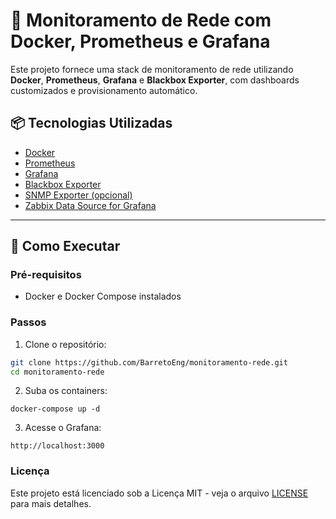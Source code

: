 # 📡 Monitoramento de Rede com Docker, Prometheus e Grafana

Este projeto fornece uma stack de monitoramento de rede utilizando **Docker**, **Prometheus**, **Grafana** e **Blackbox Exporter**, com dashboards customizados e provisionamento automático.

## 📦 Tecnologias Utilizadas

- [Docker](https://www.docker.com/)
- [Prometheus](https://prometheus.io/)
- [Grafana](https://grafana.com/)
- [Blackbox Exporter](https://github.com/prometheus/blackbox_exporter)
- [SNMP Exporter (opcional)](https://github.com/prometheus/snmp_exporter)
- [Zabbix Data Source for Grafana](https://grafana.com/grafana/plugins/alexanderzobnin-zabbix-app/)

---

## 🚀 Como Executar

### Pré-requisitos

- Docker e Docker Compose instalados

### Passos

1. Clone o repositório:

```bash
git clone https://github.com/BarretoEng/monitoramento-rede.git
cd monitoramento-rede
```

2. Suba os containers:

```
docker-compose up -d
```

3. Acesse o Grafana:
```
http://localhost:3000
```

### Licença

Este projeto está licenciado sob a Licença MIT - veja o arquivo [LICENSE](./LICENSE) para mais detalhes.

